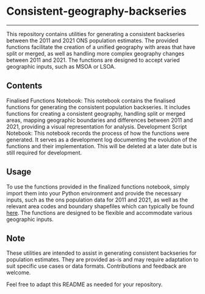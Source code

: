 # Consistent-geography-backseries
---
This repository contains utilities for generating a consistent backseries between the 2011 and 2021 ONS population estimates. The provided functions facilitate the creation of a unified geography with areas that have split or merged, as well as handling more complex geography changes between 2011 and 2021. The functions are designed to accept varied geographic inputs, such as MSOA or LSOA.

## Contents
Finalised Functions Notebook: This notebook contains the finalised functions for generating the consistent population backseries. It includes functions for creating a consistent geography, handling split or merged areas, mapping geographic boundaries and differences between 2011 and 2021, providing a visual representation for analysis.
Development Script Notebook: This notebook records the process of how the functions were generated. It serves as a development log documenting the evolution of the functions and their implementation. This will be deleted at a later date but is still required for development.
## Usage
To use the functions provided in the finalized functions notebook, simply import them into your Python environment and provide the necessary inputs, such as the ons population data for 2011 and 2021, as well as the relevant area codes and boundary shapefiles which can typically be found [here]([https://geoportal.statistics.gov.uk/]). The functions are designed to be flexible and accommodate various geographic inputs.

## Note
These utilities are intended to assist in generating consistent backseries for population estimates. They are provided as-is and may require adaptation to suit specific use cases or data formats. Contributions and feedback are welcome.

Feel free to adapt this README as needed for your repository.
